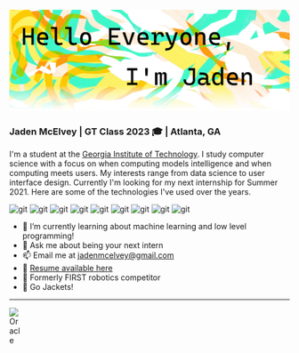 ![](https://raw.githubusercontent.com/JadenMcElvey/JadenMcElvey/master/banner.png "header image")

### Jaden McElvey | GT Class 2023 :mortar_board: | Atlanta, GA
I'm a student at the [Georgia Institute of Technology](https://www.gatech.edu/). I study computer science with a focus on when computing models intelligence and when computing meets users. My interests range from data science to user interface design. Currently I'm looking for my next internship for Summer 2021. Here are some of the technologies I've used over the years.

<img alt="git" src="https://img.shields.io/badge/-Python-3776AB?style=flat-square&logo=python&logoColor=white" />
<img alt="git" src="https://img.shields.io/badge/-Java-007396?style=flat-square&logo=java&logoColor=white" />
<img alt="git" src="https://img.shields.io/badge/-C++-00599C?style=flat-square&logo=c%2B%2B&logoColor=white" />
<img alt="git" src="https://img.shields.io/badge/-VSCode-007ACC?style=flat-square&logo=visual-studio-code&logoColor=white" />
<img alt="git" src="https://img.shields.io/badge/-Jupyter-F37626?style=flat-square&logo=jupyter&logoColor=white" />
<img alt="git" src="https://img.shields.io/badge/-Swift-FA7343?style=flat-square&logo=swift&logoColor=white" />
<img alt="git" src="https://img.shields.io/badge/-Git-F05032?style=flat-square&logo=git&logoColor=white" />
<img alt="git" src="https://img.shields.io/badge/-Markdown-000000?style=flat-square&logo=markdown&logoColor=white" />
<img alt="git" src="https://img.shields.io/badge/-Github-181717?style=flat-square&logo=github&logoColor=white" />

- 🌱 I’m currently learning about machine learning and low level programming!
- 💬 Ask me about being your next intern
- 📫 Email me at jadenmcelvey@gmail.com
- 📝 [Resume available here]()
- 🤖 Formerly FIRST robotics competitor
- 🐝 Go Jackets!

---

<a href="https://www.linkedin.com/in/abhisheknaiidu/">
  <img align="left" alt="Oracle" width="22px" src="https://cdn.jsdelivr.net/npm/simple-icons@v3/icons/oracle.svg" />
</a>

